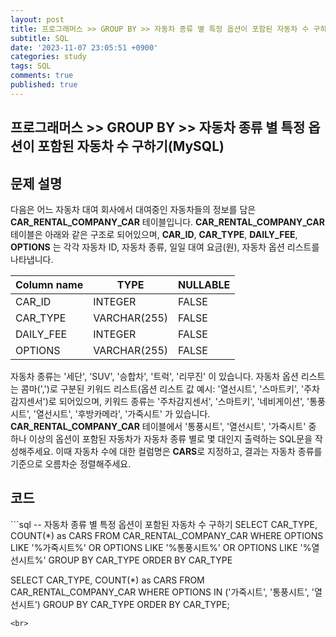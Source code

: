 ```yaml
---
layout: post
title: 프로그래머스 >> GROUP BY >> 자동차 종류 별 특정 옵션이 포함된 자동차 수 구하기
subtitle: SQL
date: '2023-11-07 23:05:51 +0900'
categories: study
tags: SQL
comments: true
published: true
---
```

## 프로그래머스 >> GROUP BY >> 자동차 종류 별 특정 옵션이 포함된 자동차 수 구하기(MySQL)

<h2>문제 설명</h2>
다음은 어느 자동차 대여 회사에서 대여중인 자동차들의 정보를 담은 <b>CAR_RENTAL_COMPANY_CAR</b> 테이블입니다. <b>CAR_RENTAL_COMPANY_CAR</b> 테이블은 아래와 같은 구조로 되어있으며, <b>CAR_ID</b>, <b>CAR_TYPE</b>, <b>DAILY_FEE</b>, <b>OPTIONS</b> 는 각각 자동차 ID, 자동차 종류, 일일 대여 요금(원), 자동차 옵션 리스트를 나타냅니다.<br>
<table>
    <thead>
        <th>Column name</th>
        <th>TYPE</th>
        <th>NULLABLE</th>
    </thead>
    <tbody>
        <tr>
            <td>CAR_ID</td>
            <td>INTEGER</td>
            <td>FALSE</td>
        </tr>
        <tr>
            <td>CAR_TYPE</td>
            <td>VARCHAR(255)</td>
            <td>FALSE</td>
        </tr>
        <tr>
            <td>DAILY_FEE</td>
            <td>INTEGER</td>
            <td>FALSE</td>
        </tr>
        <tr>
            <td>OPTIONS</td>
            <td>VARCHAR(255)</td>
            <td>FALSE</td>
        </tr>
    </tbody>
</table>
자동차 종류는 '세단', 'SUV', '승합차', '트럭', '리무진' 이 있습니다. 자동차 옵션 리스트는 콤마(',')로 구분된 키워드 리스트(옵션 리스트 값 예시: '열선시트', '스마트키', '주차감지센서')로 되어있으며, 키워드 종류는 '주차감지센서', '스마트키', '네비게이션', '통풍시트', '열선시트', '후방카메라', '가죽시트' 가 있습니다.<br>
<b>CAR_RENTAL_COMPANY_CAR</b> 테이블에서 '통풍시트', '열선시트', '가죽시트' 중 하나 이상의 옵션이 포함된 자동차가 자동차 종류 별로 몇 대인지 출력하는 SQL문을 작성해주세요. 이때 자동차 수에 대한 컬럼명은 <b>CARS</b>로 지정하고, 결과는 자동차 종류를 기준으로 오름차순 정렬해주세요.
<h2>코드</h2>
```sql
-- 자동차 종류 별 특정 옵션이 포함된 자동차 수 구하기
SELECT CAR_TYPE, COUNT(*) as CARS
FROM CAR_RENTAL_COMPANY_CAR
WHERE OPTIONS LIKE '%가죽시트%' OR OPTIONS LIKE '%통풍시트%' OR OPTIONS LIKE '%열선시트%'
GROUP BY CAR_TYPE
ORDER BY CAR_TYPE

SELECT CAR_TYPE, COUNT(*) as CARS
FROM CAR_RENTAL_COMPANY_CAR
WHERE OPTIONS IN ('가죽시트', '통풍시트', '열선시트')
GROUP BY CAR_TYPE
ORDER BY CAR_TYPE;
```
<br>


